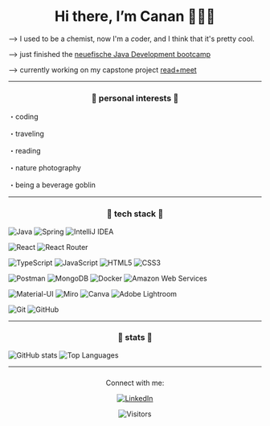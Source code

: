 <h1 align="center">Hi there, I’m Canan 🙋🏻‍♀️</h1>

⟶ I used to be a *c*hemist, now I'm a *c*oder, and I think that it's pretty *c*ool.
<p>⟶ just finished the <a href="https://www.neuefische.de/en/bootcamp/java-development">neuefische Java Development bootcamp</a></p>
<p>⟶ currently working on my capstone project <a href="https://github.com/cananozyol/read-and-meet-capstone-project">read+meet</a></p>

***

<h3 align="center"> 💜 personal interests 💜 </h3>
<div>
  <p>・coding</p>
  <p>・traveling</p>
  <p>・reading</p>
  <p>・nature photography</p>
  <p>・being a beverage goblin</p>
</div>

***

<h3 align="center"> 💜 tech stack 💜 </h3>

![Java](https://img.shields.io/badge/Java-ED8B00?style=for-the-badge&logo=openjdk&logoColor=white)
![Spring](https://img.shields.io/badge/spring-%236DB33F.svg?&style=for-the-badge&logo=spring&logoColor=white)
![IntelliJ IDEA](https://img.shields.io/badge/IntelliJ_IDEA-000000.svg?style=for-the-badge&logo=intellij-idea&logoColor=white)

![React](https://img.shields.io/badge/react-%2361DAFB.svg?&style=for-the-badge&logo=react&logoColor=black)
![React Router](https://img.shields.io/badge/React_Router-CA4245?style=for-the-badge&logo=react-router&logoColor=white)

![TypeScript](https://img.shields.io/badge/TypeScript-3178C6?style=for-the-badge&logo=typescript&logoColor=white)
![JavaScript](https://img.shields.io/badge/JavaScript-F7DF1E?style=for-the-badge&logo=JavaScript&logoColor=white)
![HTML5](https://img.shields.io/badge/HTML5-E34F26?style=for-the-badge&logo=html5&logoColor=white)
![CSS3](https://img.shields.io/badge/CSS3-1572B6?style=for-the-badge&logo=css3&logoColor=white)

![Postman](https://img.shields.io/badge/Postman-FF6C37?style=for-the-badge&logo=postman&logoColor=white)
![MongoDB](https://img.shields.io/badge/mongodb-%2347A248.svg?&style=for-the-badge&logo=mongodb&logoColor=white)
![Docker](https://img.shields.io/badge/docker-%232496ED.svg?&style=for-the-badge&logo=docker&logoColor=white)
![Amazon Web Services](https://img.shields.io/badge/AWS-232F3E?style=for-the-badge&logo=amazon-aws&logoColor=white)

![Material-UI](https://img.shields.io/badge/Material--UI-0081CB?style=for-the-badge&logo=material-ui&logoColor=white)
![Miro](https://img.shields.io/badge/Miro-05A081?style=for-the-badge&logo=miro&logoColor=white)
![Canva](https://img.shields.io/badge/Canva-%2300C4CC.svg?&style=for-the-badge&logo=Canva&logoColor=white)
![Adobe Lightroom](https://img.shields.io/badge/Adobe%20Lightroom-31A8FF?style=for-the-badge&logo=Adobe%20Lightroom&logoColor=white)

![Git](https://img.shields.io/badge/GIT-E44C30?style=for-the-badge&logo=git&logoColor=white)
![GitHub](https://img.shields.io/badge/GitHub-100000?style=for-the-badge&logo=github&logoColor=white)

***

<h3 align="center">💜 stats 💜 </h3>

<div align="justify">

![GitHub stats](https://github-readme-stats.vercel.app/api?username=cananozyol&show_icons=true&theme=synthwave&text_color=ffffff)
![Top Languages](https://github-readme-stats.vercel.app/api/top-langs/?username=cananozyol&theme=synthwave&hide_border=false&include_all_commits=false&count_private=false&layout=compact&text_color=ffffff)

</div>

***

<h3 align="center"></h3>

<div align="center">
  
Connect with me: 

[![LinkedIn](https://img.shields.io/badge/linkedin-%230077B5.svg?style=for-the-badge&logo=linkedin&logoColor=white)](https://www.linkedin.com/in/cananozyol/)

![Visitors](https://api.visitorbadge.io/api/visitors?path=https%3A%2F%2Fgithub.com%2Fcananozyol&label=VISITORS&countColor=%23ba68c8)
  
</div>
